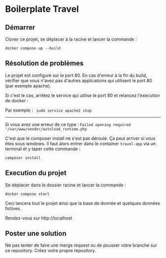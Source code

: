 # Boilerplate Travel

## Démarrer
Cloner ce projet, se déplacer à la racine et lancer la commande :

```docker compose up --build```

## Résolution de problèmes

Le projet est configuré sur le port 80. En cas d'erreur à la fin du build, vérifier que vous n'avez pas d'autres applications qui utilisent le port 80 (par exemple apache).

Si c'est le cas, arrêtez le service qui utilise le port 80 et relancez l'execution de docker :

Par exemple : ``` sudo service apache2 stop```

___

Si vous avez une erreur de ce type :
```Failed opening required '/var/www/vendor/autoload_runtime.php```

C'est que le composer install ne s'est pas déroulé. Ça peut arriver si vous êtes sous windows. Il faut alors entrer dans le container ```travel-app``` via un terminal et y taper cette commande :

```composer install```

## Execution du projet

Se déplacer dans le dossier racine et lancer la commande :

```docker compose start```

Ceci lancera tout le projet ainsi que la base de donnée et quelques données fictives. 

Rendez-vous sur http://localhost


## Poster une solution

Ne pas tenter de faire une merge request ou de pousser votre branche sur ce repository. Créez votre propre repository.


